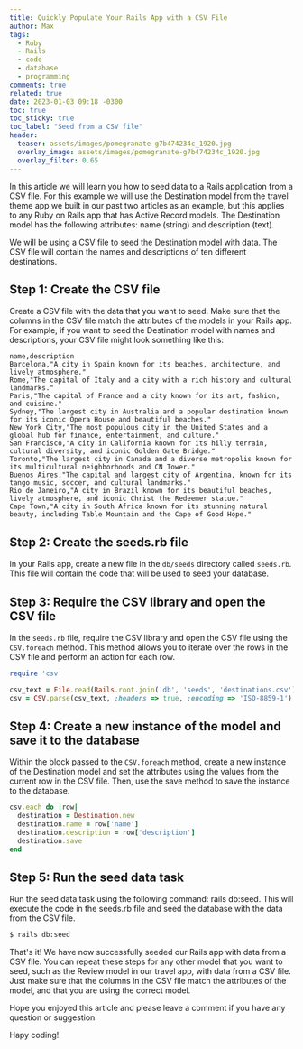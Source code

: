```yaml
---
title: Quickly Populate Your Rails App with a CSV File
author: Max
tags:
  - Ruby
  - Rails
  - code
  - database
  - programming
comments: true
related: true
date: 2023-01-03 09:18 -0300
toc: true
toc_sticky: true
toc_label: "Seed from a CSV file"
header:
  teaser: assets/images/pomegranate-g7b474234c_1920.jpg
  overlay_image: assets/images/pomegranate-g7b474234c_1920.jpg
  overlay_filter: 0.65
---
```


In this article we will learn you how to seed data to a Rails application from a CSV file. For this example we will use the Destination model from the travel theme app we built in our past two articles as an example, but this applies to any Ruby on Rails app that has Active Record models. The Destination model has the following attributes: name (string) and description (text).

We will be using a CSV file to seed the Destination model with data. The CSV file will contain the names and descriptions of ten different destinations.

## Step 1: Create the CSV file
Create a CSV file with the data that you want to seed. Make sure that the columns in the CSV file match the attributes of the models in your Rails app. For example, if you want to seed the Destination model with names and descriptions, your CSV file might look something like this:

~~~text
name,description
Barcelona,"A city in Spain known for its beaches, architecture, and lively atmosphere."
Rome,"The capital of Italy and a city with a rich history and cultural landmarks."
Paris,"The capital of France and a city known for its art, fashion, and cuisine."
Sydney,"The largest city in Australia and a popular destination known for its iconic Opera House and beautiful beaches."
New York City,"The most populous city in the United States and a global hub for finance, entertainment, and culture."
San Francisco,"A city in California known for its hilly terrain, cultural diversity, and iconic Golden Gate Bridge."
Toronto,"The largest city in Canada and a diverse metropolis known for its multicultural neighborhoods and CN Tower."
Buenos Aires,"The capital and largest city of Argentina, known for its tango music, soccer, and cultural landmarks."
Rio de Janeiro,"A city in Brazil known for its beautiful beaches, lively atmosphere, and iconic Christ the Redeemer statue."
Cape Town,"A city in South Africa known for its stunning natural beauty, including Table Mountain and the Cape of Good Hope."
~~~

## Step 2: Create the seeds.rb file
In your Rails app, create a new file in the `db/seeds` directory called `seeds.rb`. This file will contain the code that will be used to seed your database.

## Step 3: Require the CSV library and open the CSV file
In the `seeds.rb` file, require the CSV library and open the CSV file using the `CSV.foreach` method. This method allows you to iterate over the rows in the CSV file and perform an action for each row.

~~~ruby
require 'csv'

csv_text = File.read(Rails.root.join('db', 'seeds', 'destinations.csv'))
csv = CSV.parse(csv_text, :headers => true, :encoding => 'ISO-8859-1')
~~~

## Step 4: Create a new instance of the model and save it to the database
Within the block passed to the `CSV.foreach` method, create a new instance of the Destination model and set the attributes using the values from the current row in the CSV file. Then, use the save method to save the instance to the database.

~~~ruby
csv.each do |row|
  destination = Destination.new
  destination.name = row['name']
  destination.description = row['description']
  destination.save
end
~~~

## Step 5: Run the seed data task
Run the seed data task using the following command: rails db:seed. This will execute the code in the seeds.rb file and seed the database with the data from the CSV file.

~~~sh
$ rails db:seed
~~~

That's it! We have now successfully seeded our Rails app with data from a CSV file. You can repeat these steps for any other model that you want to seed, such as the Review model in our travel app, with data from a CSV file. Just make sure that the columns in the CSV file match the attributes of the model, and that you are using the correct model.

Hope you enjoyed this article and please leave a comment if you have any question or suggestion.

Hapy coding!

